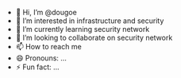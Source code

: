 - 👋 Hi, I’m @dougoe
- 👀 I’m interested in infrastructure and security
- 🌱 I’m currently learning security network
- 💞️ I’m looking to collaborate on security network
- 📫 How to reach me 
- 😄 Pronouns: ...
- ⚡ Fun fact: ...

<!---
dougoe/dougoe is a ✨ special ✨ repository because its `README.md` (this file) appears on your GitHub profile.
You can click the Preview link to take a look at your changes.
--->
